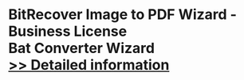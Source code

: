 # BitRecover Image to PDF Wizard - Business License<br />Bat Converter Wizard<br />[>> Detailed information](https://secure.shareit.com/shareit/product.html?productid=300953436&affiliateid=200057808)